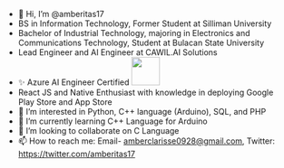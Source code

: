 - 👋 Hi, I’m @amberitas17
- BS in Information Technology, Former Student at Silliman University
- Bachelor of Industrial Technology, majoring in Electronics and Communications Technology, Student at Bulacan State University
- Lead Engineer and AI Engineer at CAWIL.AI Solutions
- ✨ Azure AI Engineer Certified <img src = "https://learn.microsoft.com/media/learn/certification/badges/microsoft-certified-associate-badge.svg?branch=main" width="50"/>
- React JS and Native Enthusiast with knowledge in deploying Google Play Store and App Store
- 👀 I’m interested in Python, C++ language (Arduino), SQL, and PHP
- 🌱 I’m currently learning C++ Language for Arduino
- 💞️ I’m looking to collaborate on C Language
- 📫 How to reach me: Email- amberclarisse0928@gmail.com, Twitter: https://twitter.com/amberitas17

<!---
amberitas17/amberitas17 is a ✨ special ✨ repository because its `README.md` (this file) appears on your GitHub profile.
You can click the Preview link to take a look at your changes.
--->
